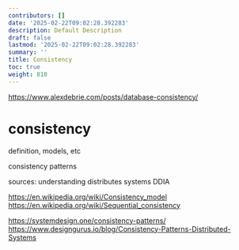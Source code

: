 ```yaml
---
contributors: []
date: '2025-02-22T09:02:28.392283'
description: Default Description
draft: false
lastmod: '2025-02-22T09:02:28.392283'
summary: ''
title: Consistency
toc: true
weight: 810
---
```


<https://www.alexdebrie.com/posts/database-consistency/>

# consistency

definition, models, etc

consistency patterns

sources:
understanding distributes systems
DDIA

<https://en.wikipedia.org/wiki/Consistency_model>
<https://en.wikipedia.org/wiki/Sequential_consistency>

<https://systemdesign.one/consistency-patterns/>
<https://www.designgurus.io/blog/Consistency-Patterns-Distributed-Systems>
